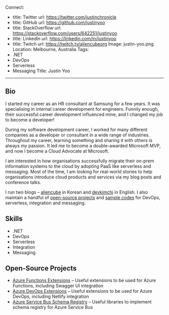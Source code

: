 Connect:
  - title: Twitter
    url: https://twitter.com/justinchronicle
  - title: GitHub
    url: https://github.com/justinyoo
  - title: StackOverflow
    url: https://stackoverflow.com/users/642251/justinyoo
  - title: LinkedIn
    url: https://linkedin.com/in/justinyoo
  - title: Twitch
    url: https://twitch.tv/aliencubeorg
Image: justin-yoo.png
Location: Melbourne, Australia
Tags:
  - .NET
  - DevOps
  - Serverless
  - Messaging
Title: Justin Yoo
---
## Bio
I started my career as an HR consultant at Samsung for a few years. It was specialising in internal career development for engineers. Funnily enough, their successful career development influenced mine, and I changed my job to become a developer!

During my software development career, I worked for many different companies as a developer or consultant in a wide range of industries. Throughout my career, learning something and sharing it with others is always my passion. It led me to become a double-awarded Microsoft MVP, and now I become a Cloud Advocate at Microsoft.

I am interested in how organisations successfully migrate their on-prem information systems to the cloud by adopting PaaS like serverless and messaging. Most of the time, I am looking for real-world stories to help organisations introduce cloud products and services via my blog posts and conference talks.

I run two blogs &ndash; [aliencube](https://blog.aliencube.org) in Korean and [devkimchi](https://devkimchi.com) in English. I also maintain a handful of [open-source projects](https://github.com/aliencube) and [sample codes](https://github.com/devkimchi) for DevOps, serverless, integration and messaging.

## Skills
* .NET
* DevOps
* Serverless
* Integration
* Messaging

## Open-Source Projects
* [Azure Functions Extensions](https://github.com/aliencube/AzureFunctions.Extensions) &ndash; Useful extensions to be used for Azure Functions, including Swagger UI integration
* [Azure DevOps Extensions](https://github.com/aliencube/AzureDevOps.Extensions) &ndash; Useful extensions to be used for Azure DevOps, including Netlify integration
* [Azure Service Bus Schema Registry](https://github.com/aliencube/AzureMessaging.SchemaRegistry) &ndash; Useful libraries to implement schema registry for Azure Service Bus
